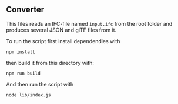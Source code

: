 ## Converter

This files reads an IFC-file named `input.ifc` from the root folder and produces several JSON and glTF files from it.

To run the script first install dependendies with

`npm install`

then build it from this directory with:

`npm run build`

And then run the script with

`node lib/index.js`